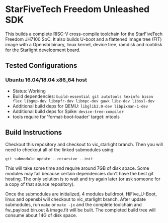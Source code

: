 # StarFiveTech Freedom Unleashed SDK

This builds a complete RISC-V cross-compile toolchain for the StarFiveTech Freedom
JH7100 SoC. It also builds U-boot and a flattened image tree (FIT)
image with a Opensbi binary, linux kernel, device tree, ramdisk and rootdisk for the 
Starlight development board.

## Tested Configurations

### Ubuntu 16.04/18.04 x86_64 host

- Status: Working
- Build dependencies: `build-essential git autotools texinfo bison flex
  libgmp-dev libmpfr-dev libmpc-dev gawk libz-dev libssl-dev`
- Additional build deps for QEMU: `libglib2.0-dev libpixman-1-dev`
- Additional build deps for Spike: `device-tree-compiler`
- tools require for 'format-boot-loader' target: mtools

## Build Instructions

Checkout this repository and checkout to vic_starlight branch. Then you will need to checkout all of the linked
submodules using:

`git submodule update --recursive --init`

This will take some time and require around 7GB of disk space. Some modules may
fail because certain dependencies don't have the best git hosting. The only
solution is to wait and try again later (or ask someone for a copy of that
source repository).

Once the submodules are initialized, 4 modules buildroot, HiFive_U-Boot, linux and opensbi will checkout to vic_starlight branch.
After update submodules, run `make` or `make -jx` and the complete toolchain and
fw_payload.bin.out & image.fit will be built. The completed build tree will consume about 14G of
disk space.


